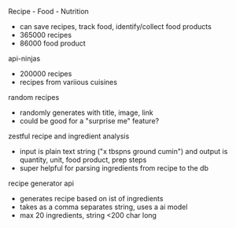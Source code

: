 Recipe - Food - Nutrition
- can save recipes, track food, identify/collect food products
- 365000 recipes
- 86000 food product

api-ninjas
- 200000 recipes
- recipes from variious cuisines

random recipes 
- randomly generates with title, image, link
- could be good for a "surprise me" feature?

zestful recipe and ingredient analysis
- input is plain text string ("x tbspns ground cumin") and output is quantity, unit, food product, prep steps
- super helpful for parsing ingredients from recipe to the db

recipe generator api
- generates recipe based on ist of ingredients
- takes as a comma separates string, uses a ai model
- max 20 ingredients, string <200 char long

